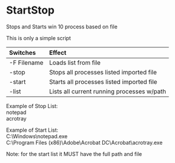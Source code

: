# StartStop
Stops and Starts win 10 process based on file

This is only a simple script

| Switches                         | Effect                       |
| :--------------------------------| :--------------------------- |
| -F Filename                      |  Loads list from file        |
| -stop                            |  Stops all processes listed imported file        |
| -start                           |  Starts all processes listed imported file       |
| -list                            |  Lists all current running processes w/path       |

Example of Stop List: <br>
notepad <br>
acrotray <br>

Example of Start List: <br>
C:\Windows\notepad.exe <br>
C:\Program Files (x86)\Adobe\Acrobat DC\Acrobat\acrotray.exe <br>

Note: for the start list it MUST have the full path and file

